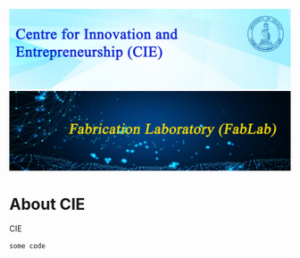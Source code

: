 ![Screenshot](images/B2.jpg)
![Screenshot](images/B3.jpg)

# About CIE

CIE




```python
some code
```
